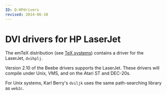 ```yaml
---
ID: Q-HPdrivers
revised: 2014-06-10
---
```

# DVI drivers for HP LaserJet

The emTeX distribution (see [TeX systems](./FAQ-TeXsystems.html))
contains a driver for the LaserJet, `dvihplj`.

Version 2.10 of the Beebe drivers supports the LaserJet. These drivers
will compile under Unix, VMS, and on the Atari ST and
DEC-20s.

For Unix systems, Karl Berry's `dviljk` uses the same
path-searching library as `web2c`.

